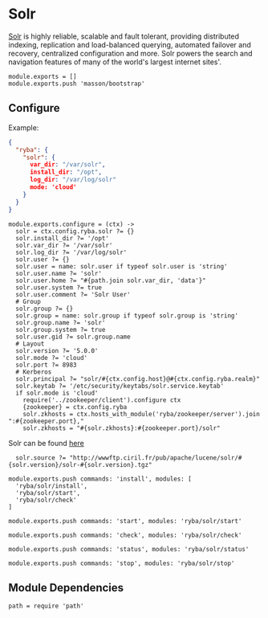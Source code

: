 
# Solr
[Solr](http://lucene.apache.org/solr/) is highly reliable, scalable and fault tolerant, providing distributed indexing, replication and load-balanced querying, automated failover and recovery, centralized configuration and more.
Solr powers the search and navigation features of many of the world's largest internet sites'. 

    module.exports = []
    module.exports.push 'masson/bootstrap'

## Configure

Example:

```json
{
  "ryba": {
    "solr": {
      var_dir: "/var/solr",
      install_dir: "/opt",
      log_dir: "/var/log/solr"
      mode: 'cloud'
    }
  }
}
```

    module.exports.configure = (ctx) ->
      solr = ctx.config.ryba.solr ?= {}
      solr.install_dir ?= '/opt'
      solr.var_dir ?= '/var/solr'
      solr.log_dir ?= '/var/log/solr'
      solr.user ?= {}
      solr.user = name: solr.user if typeof solr.user is 'string'
      solr.user.name ?= 'solr'
      solr.user.home ?= "#{path.join solr.var_dir, 'data'}"
      solr.user.system ?= true
      solr.user.comment ?= 'Solr User'
      # Group
      solr.group ?= {}
      solr.group = name: solr.group if typeof solr.group is 'string'
      solr.group.name ?= 'solr'
      solr.group.system ?= true
      solr.user.gid ?= solr.group.name
      # Layout
      solr.version ?= '5.0.0'
      solr.mode ?= 'cloud'
      solr.port ?= 8983
      # Kerberos
      solr.principal ?= "solr/#{ctx.config.host}@#{ctx.config.ryba.realm}"
      solr.keytab ?= '/etc/security/keytabs/solr.service.keytab'
      if solr.mode is 'cloud'
        require('../zookeeper/client').configure ctx
        {zookeeper} = ctx.config.ryba
        solr.zkhosts = ctx.hosts_with_module('ryba/zookeeper/server').join ":#{zookeeper.port},"
        solr.zkhosts = "#{solr.zkhosts}:#{zookeeper.port}/solr"

Solr can be found [here](http://wwwftp.ciril.fr/pub/apache/lucene/solr/)

      solr.source ?= "http://wwwftp.ciril.fr/pub/apache/lucene/solr/#{solr.version}/solr-#{solr.version}.tgz"

    module.exports.push commands: 'install', modules: [
      'ryba/solr/install',
      'ryba/solr/start',
      'ryba/solr/check'
    ]

    module.exports.push commands: 'start', modules: 'ryba/solr/start'

    module.exports.push commands: 'check', modules: 'ryba/solr/check'

    module.exports.push commands: 'status', modules: 'ryba/solr/status'

    module.exports.push commands: 'stop', modules: 'ryba/solr/stop'

## Module Dependencies

    path = require 'path'
